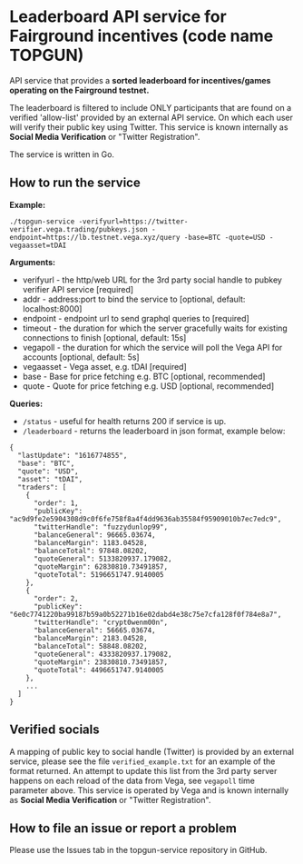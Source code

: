 # Leaderboard API service for Fairground incentives (code name TOPGUN)

API service that provides a **sorted leaderboard for incentives/games operating on the Fairground testnet.**

The leaderboard is filtered to include ONLY participants that are found on a verified 'allow-list' provided by an external API service. On which each user will verify their public key using Twitter. This service is known internally as **Social Media Verification** or "Twitter Registration".

The service is written in Go.

## How to run the service

**Example:**

`./topgun-service -verifyurl=https://twitter-verifier.vega.trading/pubkeys.json -endpoint=https://lb.testnet.vega.xyz/query -base=BTC -quote=USD -vegaasset=tDAI `

**Arguments:**

- verifyurl - the http/web URL for the 3rd party social handle to pubkey verifier API service [required]
- addr - address:port to bind the service to [optional, default: localhost:8000]
- endpoint - endpoint url to send graphql queries to [required]
- timeout - the duration for which the server gracefully waits for existing connections to finish [optional, default: 15s]
- vegapoll - the duration for which the service will poll the Vega API for accounts [optional, default: 5s]
- vegaasset - Vega asset, e.g. tDAI [required]
- base - Base for price fetching e.g. BTC [optional, recommended]
- quote - Quote for price fetching e.g. USD [optional, recommended]

**Queries:**

- `/status` - useful for health returns 200 if service is up.
- `/leaderboard` - returns the leaderboard in json format, example below:

```
{
  "lastUpdate": "1616774855",
  "base": "BTC",
  "quote": "USD",
  "asset": "tDAI",
  "traders": [
    {
      "order": 1,
      "publicKey": "ac9d9fe2e5904308d9c0f6fe758f8a4f4dd9636ab35584f95909010b7ec7edc9",
      "twitterHandle": "fuzzydunlop99",
      "balanceGeneral": 96665.03674,
      "balanceMargin": 1183.04528,
      "balanceTotal": 97848.08202,
      "quoteGeneral": 5133820937.179082,
      "quoteMargin": 62830810.73491857,
      "quoteTotal": 5196651747.9140005
    },
    {
      "order": 2,
      "publicKey": "6e0c7741220ba99187b59a0b52271b16e02dabd4e38c75e7cfa128f0f784e8a7",
      "twitterHandle": "crypt0wenm00n",
      "balanceGeneral": 56665.03674,
      "balanceMargin": 2183.04528,
      "balanceTotal": 58848.08202,
      "quoteGeneral": 4333820937.179082,
      "quoteMargin": 23830810.73491857,
      "quoteTotal": 4496651747.9140005
    },
    ...
  ]
}

```

## Verified socials

A mapping of public key to social handle (Twitter) is provided by an external service, please see the file `verified_example.txt` for an example of the format returned. An attempt to update this list from the 3rd party server happens on each reload of the data from Vega, see `vegapoll` time parameter above. This service is operated by Vega and is known internally as **Social Media Verification** or "Twitter Registration".

## How to file an issue or report a problem

Please use the Issues tab in the topgun-service repository in GitHub.
